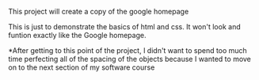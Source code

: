 This project will create a copy of the google homepage

This is just to demonstrate the basics of html and css. It won't look and funtion exactly like the Google homepage.

*After getting to this point of the project, I didn't want to spend too much time perfecting all of the spacing of the objects because I wanted to move on to the next section of my software course